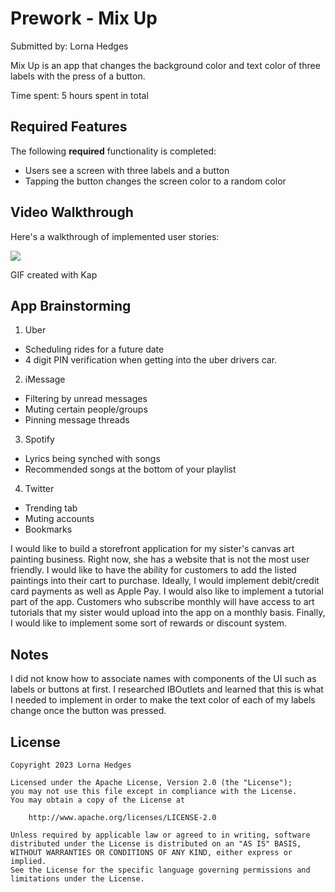 # Prework - Mix Up

Submitted by: Lorna Hedges

Mix Up is an app that changes the background color and text color of three labels with the press of a button. 

Time spent: 5 hours spent in total

## Required Features

The following **required** functionality is completed:

- Users see a screen with three labels and a button
- Tapping the button changes the screen color to a random color
 
## Video Walkthrough

Here's a walkthrough of implemented user stories:

![](https://imgur.com/a/6PVN4vb.gif)

GIF created with Kap 


## App Brainstorming 

1. Uber
 - Scheduling rides for a future date
 - 4 digit PIN verification when getting into the uber drivers car.

2. iMessage
- Filtering by unread messages
- Muting certain people/groups
- Pinning message threads

3. Spotify
- Lyrics being synched with songs
- Recommended songs at the bottom of your playlist

4. Twitter
- Trending tab
- Muting accounts
- Bookmarks

I would like to build a storefront application for my sister's canvas art painting business. Right now, she has a website that is not the most user friendly. I would like to have the ability for customers to add the listed paintings into their cart to purchase. Ideally, I would implement debit/credit card payments as well as Apple Pay. I would also like to implement a tutorial part of the app. Customers who subscribe monthly will have access to art tutorials that my sister would upload into the app on a monthly basis. Finally, I would like to implement some sort of rewards or discount system.

## Notes

I did not know how to associate names with components of the UI such as labels or buttons at first. I researched IBOutlets and learned that this is what I needed to implement in order to make the text color of each of my labels change once the button was pressed. 


## License

    Copyright 2023 Lorna Hedges

    Licensed under the Apache License, Version 2.0 (the "License");
    you may not use this file except in compliance with the License.
    You may obtain a copy of the License at

        http://www.apache.org/licenses/LICENSE-2.0

    Unless required by applicable law or agreed to in writing, software
    distributed under the License is distributed on an "AS IS" BASIS,
    WITHOUT WARRANTIES OR CONDITIONS OF ANY KIND, either express or implied.
    See the License for the specific language governing permissions and
    limitations under the License.
